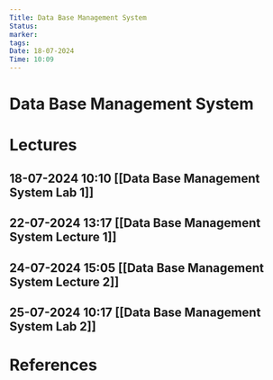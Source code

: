 ```yaml
---
Title: Data Base Management System
Status: 
marker: 
tags: 
Date: 18-07-2024
Time: 10:09
---
```

# Data Base Management System

# Lectures
## 18-07-2024 10:10 [[Data Base Management System Lab 1]]
## 22-07-2024 13:17 [[Data Base Management System Lecture 1]]

## 24-07-2024 15:05 [[Data Base Management System Lecture 2]]

## 25-07-2024 10:17 [[Data Base Management System Lab 2]]


# References
